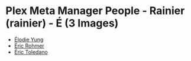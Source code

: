 # Plex Meta Manager People - Rainier (rainier) - É (3 Images)

* [Élodie Yung](https://raw.githubusercontent.com/meisnate12/Plex-Meta-Manager-People-rainier/master/É/Images/%C3%89lodie%20Yung.jpg)
* [Éric Rohmer](https://raw.githubusercontent.com/meisnate12/Plex-Meta-Manager-People-rainier/master/É/Images/%C3%89ric%20Rohmer.jpg)
* [Éric Toledano](https://raw.githubusercontent.com/meisnate12/Plex-Meta-Manager-People-rainier/master/É/Images/%C3%89ric%20Toledano.jpg)